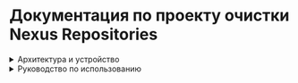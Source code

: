 # Документация по проекту очистки Nexus Repositories

<details>
<summary>Архитектура и устройство</summary>

## Структура проекта

```
project_root/
│── main.py               # Точка входа, запуск программы
│── common.py             # Общие функции: загрузка конфигов, логирование, правила
│── repository.py         # Работа с репозиториями: raw, docker, вызовы API Nexus
│── maven.py              # Специализированная логика очистки для Maven
│── requirements.txt      # Зависимости проекта
│── configs/              # Папка с YAML-конфигами
│── logs/                 # Папка для логов (чистить не нужно)
│── .env                  # Файл с переменными окржуения
```

---

## `main.py`
Точка входа. Основные задачи:
- Сканирует папку `configs/` и подкаталоги на наличие `.yaml` файлов.
- Загружает конфиги с помощью `load_config` из `common.py`.
- Для каждого репозитория вызывает функцию `clear_repository` из `repository.py`.

Ключевая функция:
- **main()** – управляет процессом очистки.

---

## `common.py`
Общий модуль. В нём находятся:
- **Логирование** (ротация логов по дням, хранение до 7 файлов).
- **load_config(path)** – загрузка и парсинг YAML-файлов конфигурации.
- **get_matching_rule(...)** – определение правил хранения артефактов по регулярным выражениям или настройкам "по умолчанию".

---

## `repository.py`
Модуль для работы с репозиториями Nexus (raw, docker, maven).

Функции:
- **get_repository_format(repo_name)** – определяет формат репозитория (`raw`, `docker`, `maven2`).
- **get_repository_items(repo_name, repo_format)** – получает список артефактов или компонентов из Nexus API.
- **convert_raw_assets_to_components(assets)** – преобразует `raw` ассеты в компоненты (name + version).
- **delete_component(id, name, version, dry_run, use_asset)** – удаляет компонент или ассет из Nexus.
- **filter_components_to_delete(components, rules, ...)** – отбирает, что нужно удалить (по retention, reserved, last download).
- **clear_repository(repo_name, cfg)** – управляющая функция очистки репозитория.  
  Работает так:
  1. Определяет формат репозитория.
  2. Получает список элементов через API.
  3. В зависимости от формата применяет соответствующий фильтр (`filter_components_to_delete` или `filter_maven_components_to_delete`).
  4. Вызывает `delete_component` для удаления лишних артефактов.

---

## `maven.py`
Модуль для обработки **Maven-репозиториев**.

Функции:
- **detect_maven_type(component)** – определяет тип артефакта (`snapshot` или `release`).
- **filter_maven_components_to_delete(components, rules)** – фильтрует список компонентов Maven по правилам:
  - retention_days (возраст хранения),
  - reserved (количество последних версий для хранения),
  - min_days_since_last_download (защита от удаления недавно скачанных).


---

## `configs/`
Содержит YAML-файлы с правилами очистки. В каждом файле можно описать:
- `repo_names` – список репозиториев для очистки.
- `regex_rules` – правила очистки по маскам версий.
- `no_match_retention_days` – сколько хранить артефактов, если версия не подходит ни под одно правило.
- `no_match_reserved` – сколько последних версий хранить.
- `no_match_min_days_since_last_download` – сколько дней ждать после последней загрузки, прежде чем удалять.
- `maven_rules` – отдельные правила для `snapshot` и `release`.

---

## `logs/`
Папка с логами.  
- Логи ведутся в файл `logs/cleaner.log` и ротируются по дням.
- В логах фиксируется:
  - старт/завершение обработки репозиториев,
  - количество найденных и удалённых компонентов,
  - ошибки при запросах к API,
  - пропуски при dry-run.

---

## Взаимодействие модулей

```
main.py
  │
  ├── common.py
  │     ├── load_config()
  │     └── get_matching_rule()
  │
  └── repository.py
        ├── get_repository_format()
        ├── get_repository_items()
        ├── convert_raw_assets_to_components()
        ├── filter_components_to_delete()
        ├── delete_component()
        └── clear_repository()
              │
              └── maven.py (для maven2)
                     ├── detect_maven_type()
                     └── filter_maven_components_to_delete()
```
---
</details>


<details>
<summary>Руководство по использованию</summary>

# Пользовательская документация

## Инструкция по настройке конфигурации для очистки Nexus-репозиториев

Файл конфигурации (`.yaml`) описывает правила, по которым скрипт будет определять, какие компоненты можно удалить, а какие — сохранить.

> Поддерживаются репозитории форматов: 
* **`docker`** 
* **`raw`**
* **`maven`**

---

## Пример файла конфигурации

```yaml
repo_names:
  - test-docker
  - test-raw
  - test-maven

regex_rules:
  "^dev-":
    retention_days: 5
    reserved: 2
  "^release-.*":
    retention_days: 15
    reserved: 3
    min_days_since_last_download: 7

no_match_retention_days: 10
no_match_reserved: 1
no_match_min_days_since_last_download: 21

maven_rules:
  snapshot:
    regex_rules:
      ".*-SNAPSHOT":
        retention_days: 7
        reserved: 2
    no_match_retention_days: 14
    no_match_reserved: 1

  release:
    regex_rules:
      ".*":
        retention_days: 30
        reserved: 5
    no_match_retention_days: 60
    no_match_reserved: 2

dry_run: true
```

---

## Описание параметров

| Поле                                    | Описание                                                                |
| --------------------------------------- | ----------------------------------------------------------------------- |
| `repo_names`                            | Список репозиториев (`docker`, `raw` или `maven`), в которых будет производиться очистка |
| `regex_rules`                           | Словарь с шаблонами версий (регулярные выражения)                       |
| `retention_days`                        | Срок хранения для совпадающих по regex компонентов                      |
| `reserved`                              | Количество последних компонентов, которые нельзя удалять                |
| `min_days_since_last_download`          | Минимальное число дней с последнего скачивания                          |
| `no_match_retention_days`               | Срок хранения, если не совпадает ни с одним regex                       |
| `no_match_reserved`                     | Количество последних компонентов без совпадений, которые нужно оставить |
| `no_match_min_days_since_last_download` | Минимальные дни с последнего скачивания без совпадений                  |
| `dry_run`                               | `true` — только логирование, без удаления                               |
| `maven_rules`                           | Специальный блок правил для Maven (`snapshot` и `release`)              |

---

## Приоритет применения правил

| Приоритет | Параметр                                                                 | Где применяется            | Условие применения                                          |
| --------- | ------------------------------------------------------------------------ | -------------------------- | ----------------------------------------------------------- |
| 1         | `reserved` / `no_match_reserved`                                         | Внутри правила / глобально | **Сохраняется** N самых новых компонентов                   |
| 2         | `min_days_since_last_download` / `no_match_min_days_since_last_download` | Внутри правила / глобально | **Не удаляется**, если скачан менее X дней назад            |
| 2         | `retention_days` / `no_match_retention_days`                             | Внутри правила / глобально | Удаляется, если старше срока и не защищён другими условиями |

> ❗ Тег `latest` **никогда не удаляется**

---

## Поведение при разных комбинациях параметров

| **retention_days** | **reserved** | **min_days_since_last_download** | **Поведение программы**                                                                                                                                                                            |
| ------------------ | ------------ | --------------------------------- | -------------------------------------------------------------------------------------------------------------------------------------------------------------------------------------------------- |
| ✅                 | ✅            | ✅                                 | - Программа оставит **первые `reserved` компонента** даже если они старые. <br> - Компоненты, старше `retention_days` или не скачанные более чем на `min_days_since_last_download`, будут удалены. |
| ✅                 | ✅            | ❌                                 | - Программа оставит **первые `reserved` компонента** даже если они старые. <br> - Компоненты, старше `retention_days`, будут удалены, даже если они не были скачаны.                               |
| ✅                 | ❌            | ✅                                 | - Все компоненты старше `retention_days` или не скачанные более чем на `min_days_since_last_download`, будут удалены.                                                                              |
| ✅                 | ❌            | ❌                                 | - Все компоненты старше `retention_days`, будут удалены, вне зависимости от того, скачаны ли они.                                                                                                  |
| ❌                 | ✅            | ✅                                 | - Программа оставит **первые `reserved` компонента** даже если они не скачаны давно. <br> - Все компоненты, не скачанные более чем на `min_days_since_last_download`, будут удалены.               |
| ❌                 | ✅            | ❌                                 | - Программа оставит **первые `reserved` компонента**. <br> - Остальные удаляются, независимо от даты изменения или загрузки.                                                                       |
| ❌                 | ❌            | ✅                                 | - Все компоненты, не скачанные более чем на `min_days_since_last_download`, будут удалены.                                                                                                         |
| ❌                 | ❌            | ❌                                 | - Программа не будет удалять компоненты по времени скачивания. Она просто не применяет правила удаления и оставляет все компоненты.                                                                |

> ✅ - параметр задан  
> ❌ - параметр не задан

---

## Логика выбора правила по регулярке

Для определения правил хранения компонентов используется список регулярных выражений (`regex_rules`), сопоставляемых с версией компонента.

Если версия соответствует нескольким выражениям, применяется **одно** — с наибольшей длиной шаблона. Это считается более специфичным совпадением.

# Особенности фильтрации компонентов

Скрипт поддерживает **разные схемы фильтрации** в зависимости от типа репозитория:

| Тип репозитория | Что используется как имя компонента | Что считается версией компонента |
|------------------|--------------------------------------|----------------------------------|
| Docker           | `image:tag`                         | `tag` (тег Docker-образа)        |
| RAW              | `путь`                              | `имя файла` (последний сегмент)  |
| Maven            | `groupId:artifactId`                | `version` (например `1.0.0` или `1.0-SNAPSHOT`) |

---

## Docker

- **Имя компонента**: строка в формате `название_образа:тег`  
  Пример: `my-backend:dev-2025.08.01`

- **Для фильтрации** используется только часть **`тег`**, так как именно он отражает версионность компонента.  
  Название образа (например, `my-backend`) не участвует в проверке регулярных выражений.

- Регулярные выражения из `regex_rules` применяются к тегам Docker-образов.

---

## RAW

- **Имя компонента**: путь до файла внутри репозитория  
  Пример: `my-app/releases/1.2.3/build.zip`

- **Для фильтрации** используется только **имя файла** — последняя часть пути (в примере: `build.zip` или `1.2.3.zip` в зависимости от структуры).

- Регулярные выражения из `regex_rules` применяются к имени файла, а не к полному пути.

---

## ☕ Maven

- Поддерживаются два типа компонентов:  
  - **Snapshot** (например, `1.0-SNAPSHOT` или `1.0-20250829.123456-1`)  
  - **Release** (например, `1.0.0`, `2.3.4`)  

- Для каждого типа можно задать отдельные правила внутри блока `maven_rules`:
  - `snapshot:` → настройки для snapshot-компонентов  
  - `release:` → настройки для релизов

- **Имя компонента**: `groupId:artifactId`  
- **Версия**: `version` (например, `1.0-SNAPSHOT`, `2.3.0`)  
- Регулярные выражения из `regex_rules` внутри `maven_rules` применяются именно к версии.


---

# Примеры

### Docker

```yaml
regex_rules:
  "^dev-":
    retention_days: 5
```

Теги: `dev-1`, `dev-2`, `prod-1`  
→ Подойдут под правило только `dev-1`, `dev-2`.

---

### RAW

Файл: `projects/my-lib/versions/dev-1.0.0.zip`  
→ Для фильтрации используется `dev-1.0.0.zip`  
→ Если регулярка такая: `"^dev-"` — файл попадёт под правило.

---

### Maven

Версия: `my.group:my-artifact:1.0-SNAPSHOT`  
→ Определяется как **snapshot**  
→ Сравнивается с регулярками внутри `maven_rules.snapshot.regex_rules`

---

## ⚠️ Важно

**Паттерны не должны пересекаться.**  
Использование похожих или пересекающихся регулярных выражений — **крайне нежелательно**.  
Это приводит к непредсказуемым результатам, особенно если шаблоны одинаковой длины. Подобная конфигурация должна использоваться только в исключительных случаях.

---



# Пример работы очистки репозитория

## Компоненты

```text
release-1.0 (45 дней назад)
release-1.1 (30 дней назад)
release-1.2 (20 дней назад)
release-1.3 (10 дней назад)
release-1.4 (5 дней назад)
release-1.5 (2 дня назад)
```

## 🔧 Конфигурация

```yaml
regex_rules:
  "^release-":
    retention_days: 15
    reserved: 3
    min_days_since_last_download: 7
```

## Последние скачивания

| Компонент   | Последнее скачивание (дн. назад) |
| ----------- | -------------------------------- |
| release-1.0 | 50                               |
| release-1.1 | 40                               |
| release-1.2 | 15                               |
| release-1.3 | 5                                |
| release-1.4 | 3                                |
| release-1.5 | 1                                |

---

## Результат

| Компонент   | Возраст (дн.) | В reserved? | Старше retention? | Скачивали недавно? | Итог                                 |
|-------------|---------------|-------------|--------------------|---------------------|--------------------------------------|
| release-1.0 | 45            | ❌           | ✅                 | ❌                  | ❌ Удаляется (старый и не скачивали)  |
| release-1.1 | 30            | ❌           | ✅                 | ❌                  | ❌ Удаляется (старый и не скачивали)  |
| release-1.2 | 20            | ❌           | ✅                 | ❌                  | ❌ Удаляется (старый и не скачивали)  |
| release-1.3 | 10            | ✅           | ❌                 | ✅                  | ✅ Сохраняется (в reserved)           |
| release-1.4 | 5             | ✅           | ❌                 | ✅                  | ✅ Сохраняется (в reserved)           |
| release-1.5 | 2             | ✅           | ❌                 | ✅                  | ✅ Сохраняется (в reserved)           |

---

## Выводы

- `reserved: 3` → защищает `release-1.3`, `1.4`, `1.5`, **независимо от возраста и активности**.
- Остальные проверяются по:
  - `retention_days: 15`
  - `min_days_since_last_download: 7`
- Всё, что **старше 15 дней и не скачивалось более 7 дней**, — **удаляется**.
</details>